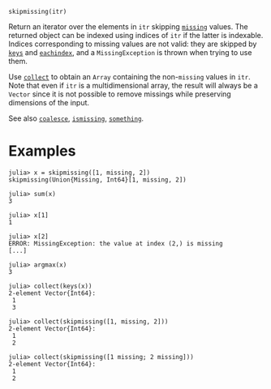 ```
skipmissing(itr)
```

Return an iterator over the elements in `itr` skipping [`missing`](@ref) values. The returned object can be indexed using indices of `itr` if the latter is indexable. Indices corresponding to missing values are not valid: they are skipped by [`keys`](@ref) and [`eachindex`](@ref), and a `MissingException` is thrown when trying to use them.

Use [`collect`](@ref) to obtain an `Array` containing the non-`missing` values in `itr`. Note that even if `itr` is a multidimensional array, the result will always be a `Vector` since it is not possible to remove missings while preserving dimensions of the input.

See also [`coalesce`](@ref), [`ismissing`](@ref), [`something`](@ref).

# Examples

```jldoctest
julia> x = skipmissing([1, missing, 2])
skipmissing(Union{Missing, Int64}[1, missing, 2])

julia> sum(x)
3

julia> x[1]
1

julia> x[2]
ERROR: MissingException: the value at index (2,) is missing
[...]

julia> argmax(x)
3

julia> collect(keys(x))
2-element Vector{Int64}:
 1
 3

julia> collect(skipmissing([1, missing, 2]))
2-element Vector{Int64}:
 1
 2

julia> collect(skipmissing([1 missing; 2 missing]))
2-element Vector{Int64}:
 1
 2
```
